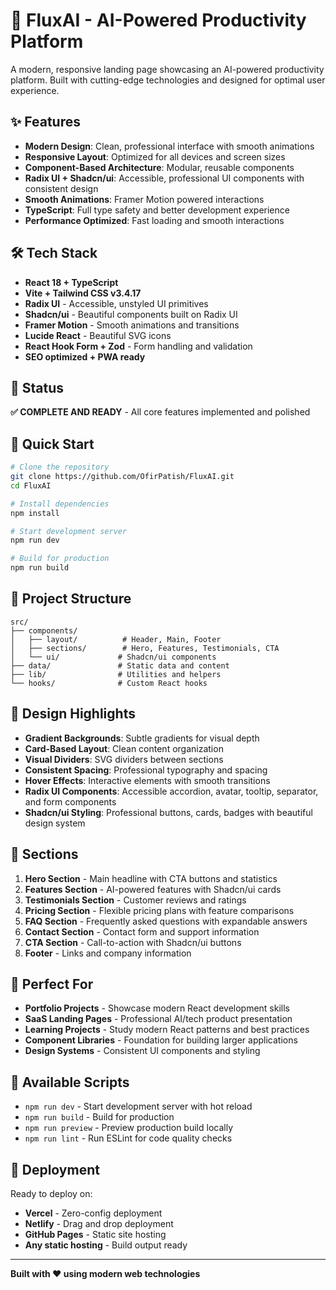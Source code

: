 # 🚀 FluxAI - AI-Powered Productivity Platform

A modern, responsive landing page showcasing an AI-powered productivity platform. Built with cutting-edge technologies and designed for optimal user experience.

## ✨ Features

- **Modern Design**: Clean, professional interface with smooth animations
- **Responsive Layout**: Optimized for all devices and screen sizes
- **Component-Based Architecture**: Modular, reusable components
- **Radix UI + Shadcn/ui**: Accessible, professional UI components with consistent design
- **Smooth Animations**: Framer Motion powered interactions
- **TypeScript**: Full type safety and better development experience
- **Performance Optimized**: Fast loading and smooth interactions

## 🛠️ Tech Stack

- **React 18 + TypeScript**
- **Vite + Tailwind CSS v3.4.17**
- **Radix UI** - Accessible, unstyled UI primitives
- **Shadcn/ui** - Beautiful components built on Radix UI
- **Framer Motion** - Smooth animations and transitions
- **Lucide React** - Beautiful SVG icons
- **React Hook Form + Zod** - Form handling and validation
- **SEO optimized + PWA ready**

## 🎯 Status

**✅ COMPLETE AND READY** - All core features implemented and polished

## 🚀 Quick Start

```bash
# Clone the repository
git clone https://github.com/OfirPatish/FluxAI.git
cd FluxAI

# Install dependencies
npm install

# Start development server
npm run dev

# Build for production
npm run build
```

## 📁 Project Structure

```
src/
├── components/
│   ├── layout/          # Header, Main, Footer
│   ├── sections/        # Hero, Features, Testimonials, CTA
│   └── ui/             # Shadcn/ui components
├── data/               # Static data and content
├── lib/                # Utilities and helpers
└── hooks/              # Custom React hooks
```

## 🎨 Design Highlights

- **Gradient Backgrounds**: Subtle gradients for visual depth
- **Card-Based Layout**: Clean content organization
- **Visual Dividers**: SVG dividers between sections
- **Consistent Spacing**: Professional typography and spacing
- **Hover Effects**: Interactive elements with smooth transitions
- **Radix UI Components**: Accessible accordion, avatar, tooltip, separator, and form components
- **Shadcn/ui Styling**: Professional buttons, cards, badges with beautiful design system

## 📄 Sections

1. **Hero Section** - Main headline with CTA buttons and statistics
2. **Features Section** - AI-powered features with Shadcn/ui cards
3. **Testimonials Section** - Customer reviews and ratings
4. **Pricing Section** - Flexible pricing plans with feature comparisons
5. **FAQ Section** - Frequently asked questions with expandable answers
6. **Contact Section** - Contact form and support information
7. **CTA Section** - Call-to-action with Shadcn/ui buttons
8. **Footer** - Links and company information

## 🎯 Perfect For

- **Portfolio Projects** - Showcase modern React development skills
- **SaaS Landing Pages** - Professional AI/tech product presentation
- **Learning Projects** - Study modern React patterns and best practices
- **Component Libraries** - Foundation for building larger applications
- **Design Systems** - Consistent UI components and styling

## 🔧 Available Scripts

- `npm run dev` - Start development server with hot reload
- `npm run build` - Build for production
- `npm run preview` - Preview production build locally
- `npm run lint` - Run ESLint for code quality checks

## 🚀 Deployment

Ready to deploy on:

- **Vercel** - Zero-config deployment
- **Netlify** - Drag and drop deployment
- **GitHub Pages** - Static site hosting
- **Any static hosting** - Build output ready

---

**Built with ❤️ using modern web technologies**
